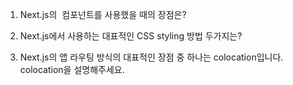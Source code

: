 1. Next.js의 <Image> 컴포넌트를 사용했을 때의 장점은?

2. Next.js에서 사용하는 대표적인 CSS styling 방법 두가지는?

3. Next.js의 앱 라우팅 방식의 대표적인 장점 중 하나는 colocation입니다. colocation을 설명해주세요.
